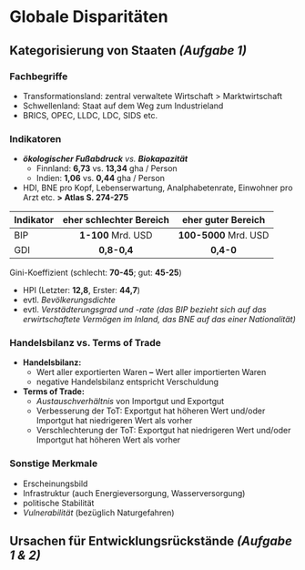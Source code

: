 # Globale Disparitäten

## Kategorisierung von Staaten *(Aufgabe 1)*

### Fachbegriffe

- Transformationsland: zentral verwaltete Wirtschaft > Marktwirtschaft
- Schwellenland: Staat auf dem Weg zum Industrieland
- BRICS, OPEC, LLDC, LDC, SIDS etc.

### Indikatoren

- ***ökologischer Fußabdruck*** *vs.* ***Biokapazität***
	- Finnland: **6,73** vs. **13,34** gha / Person
	- Indien: **1,06** vs. **0,44** gha / Person
- HDI, BNE pro Kopf, Lebenserwartung, Analphabetenrate, Einwohner pro Arzt etc. **> Atlas S. 274-275**

Indikator | eher schlechter Bereich | eher guter Bereich
--- |:---:|:---:
BIP | **1-100** Mrd. USD | **100-5000** Mrd. USD
GDI | **0,8-0,4** | **0,4-0**
Gini-Koeffizient (schlecht: **70-45**; gut: **45-25**)
- HPI (Letzter: **12,8**, Erster: **44,7**)
- evtl. *Bevölkerungsdichte*
- evtl. *Verstädterungsgrad und -rate*
*(das BIP bezieht sich auf das erwirtschaftete Vermögen im Inland, das BNE auf das einer Nationalität)*

### Handelsbilanz vs. Terms of Trade

- **Handelsbilanz:**
	- Wert aller exportierten Waren **–** Wert aller importierten Waren
	- negative Handelsbilanz entspricht Verschuldung
- **Terms of Trade:**
	- *Austauschverhältnis* von Importgut und Exportgut
	- Verbesserung der ToT: Exportgut hat höheren Wert und/oder Importgut hat niedrigeren Wert als vorher
	- Verschlechterung der ToT: Exportgut hat niedrigeren Wert und/oder Importgut hat höheren Wert als vorher

### Sonstige Merkmale

- Erscheinungsbild
- Infrastruktur (auch Energieversorgung, Wasserversorgung)
- politische Stabilität
- *Vulnerabilität* (bezüglich Naturgefahren)

## Ursachen für Entwicklungsrückstände *(Aufgabe 1 & 2)*


<!--stackedit_data:
eyJoaXN0b3J5IjpbLTEzOTA2MjA2OSw2OTY0NDgwMDgsMjU5ND
IyNTIxLC0yMzkyNDcyNTUsLTIwNjA5MTAyMTAsNDE0MjI2NDIx
LDE5MTQwMTc3MTEsLTQxODU0NzEyOCwxNjUyNzMxODU2XX0=
-->
